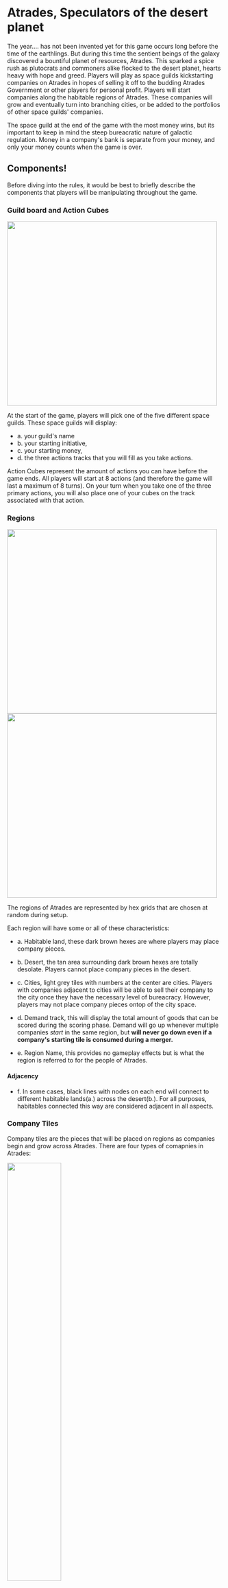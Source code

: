 # Atrades, Speculators of the desert planet

The year.... has not been invented yet for this game occurs long before the time of the earthlings. But during this time the sentient beings of the galaxy discovered a bountiful planet of resources, Atrades. This sparked a spice rush as plutocrats and commoners alike flocked to the desert planet, hearts heavy with hope and greed. Players will play as space guilds kickstarting companies on Atrades in hopes of selling it off to the budding Atrades Government or other players for personal profit. Players will start companies along the habitable regions of Atrades. These companies will grow and eventually turn into branching cities, or be added to the portfolios of other space guilds' companies.

The space guild at the end of the game with the most money wins, but its important to keep in mind the steep bureacratic nature of galactic regulation. Money in a company's bank is separate from your money, and only your money counts when the game is over. 


## Components!

Before diving into the rules, it would be best to briefly describe the components that players will be manipulating throughout the game.

### Guild board and Action Cubes

<img src="print-readies/Guild-board-example-1.png" height="430" width="490"/>

At the start of the game, players will pick one of the five different space guilds. 
These space guilds will display:

- a. your guild's name
- b. your starting initiative, 
- c. your starting money,
- d. the three actions tracks that you will fill as you take actions. 

Action Cubes represent the amount of actions you can have before the game ends. All players will start at 8 actions (and therefore the game will last a maximum of 8 turns). On your turn when you take one of the three primary actions, you will also place one of your cubes on the track associated with that action.



### Regions 

<img src="print-readies/map-example-1.png" height="430" width="490"/>

<img src="print-readies/map-example-2.png" height="430" width="490"/>

The regions of Atrades are represented by hex grids that are chosen at random during setup.

Each region will have some or all of these characteristics:

- a. Habitable land, these dark brown hexes are where players may place company pieces.

- b. Desert, the tan area surrounding dark brown hexes are totally desolate. Players cannot place company pieces in the desert.

- c. Cities, light grey tiles with numbers at the center are cities. Players with companies adjacent to cities will be able to sell their company to the city once they have the necessary level of bureacracy. However, players may not place company pieces ontop of the city space.

- d. Demand track, this will display the total amount of goods that can be scored during the scoring phase. Demand will go up whenever multiple companies *start* in the same region, but **will never go down even if a company's starting tile is consumed during a merger.**

- e. Region Name, this provides no gameplay effects but is what the region is referred to for the people of Atrades.

#### Adjacency

- f. In some cases, black lines with nodes on each end will connect to different habitable lands(a.) across the desert(b.). For all purposes, habitables connected this way are considered adjacent in all aspects.


### Company Tiles

Company tiles are the pieces that will be placed on regions as companies begin and grow across Atrades. There are four types of comapnies in Atrades:

<img src="print-readies/rations-company.png" width="50%">

**Rations** x 20

<img src="print-readies/hydration-company.png" width="50%">

**Liquids** x 19

<img src="print-readies/wiring.png" width="50%">

**Wiring** x 20

<img src="print-readies/spice-company.png" width="50%">

**Spice** x 19

#### Starting Company tiles

Starting company tiles are the tiles that players will initially place when starting a company.

There are starting company tiles for each company type. Starting companies are differentiated from regular company tiles by having a number next to the company type symbol. This is the iniative of that company that will be added to a Player's iniative total at the beginning of every round. 

<img src="print-readies/food-starting-company-example.png">

**Rations** : 1 - 5 initiative

<img src="print-readies/water-starting-company-example.png">

**Liquids** : 6 - 9 initiative

<img src="print-readies/wiring-starting-company-example.png">

**Wiring** : 10 - 14 iniative

<img src="print-readies/spice-starting-company-example.png">

**Spice** : 15 - 18 iniative

### Company Banks and Money

<img src="print-readies/company-bank-example-4.png">

Whenever a player starts a company, they will also take the company bank matching the initiative of the starting company tile from the supply.

Company tiles have three characteristics:

- a. *iniative*, this number will be added to the initiative total of the player who owns this company during the turn order phase.
- b. *type symbol*, this serves as a reminder of what type of company this is.
- c. c*ompany bank*, this is the area where all income from a company will be stored. Money placed here is kept separate from a player's personal bank or banks of other companies until a merger results in money being exchanged between players and companies.

## Rules of play

A round of Atrades is played in three phases:
1. Turn Order
2. Action
3. Scoring


# Turn Order

**NOTE: This phase is skipped during the first turn**


During the turn order phase, players will sum The initiative of their companies together. Then players will reorder the turn order track in order from least to greatest. If two players' initiative totals are tied, their respective turn order is kept.

Once the turn order has been re-ordered, the game will continue to the Action phase!

# Action





## Scoring

The Production Phase is the last phase of every round.

During this round, companies will receive income from the goods they sell to Atrades




- The player with the most amount of influence in a region receives one credit for every influence marker in that region. This includes influence markers of other players.

- The player with the second most influence markers a region receives one credit for every influence marker they own in that region.

- If a player is the only player in a region, often as the result of a Merger, they receive two credits for every marker they have in that region.

- If there is a tie for player with the most amount of influence in a region, all players who are tied receive credits as if they held the second most influence in the region.

- If there is a tie for second most influence in a region, all players who are tied receive credits as if they normally held second most influence in the region - $1.

# End of Game

